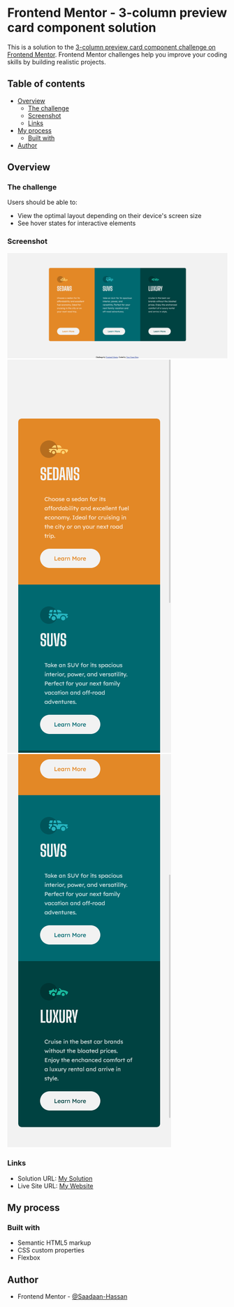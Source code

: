 # Frontend Mentor - 3-column preview card component solution

This is a solution to the [3-column preview card component challenge on Frontend Mentor](https://www.frontendmentor.io/challenges/3column-preview-card-component-pH92eAR2-). Frontend Mentor challenges help you improve your coding skills by building realistic projects. 

## Table of contents

- [Overview](#overview)
  - [The challenge](#the-challenge)
  - [Screenshot](#screenshot)
  - [Links](#links)
- [My process](#my-process)
  - [Built with](#built-with)
- [Author](#author)

## Overview

### The challenge

Users should be able to:

- View the optimal layout depending on their device's screen size
- See hover states for interactive elements

### Screenshot

![Desktop-Preview](./images/Desktop-Screenshot-Preview.png)
![Mobile-Preview](./images/Mobile-Screenshot-Preview.png)
![Mobile-Preview](./images/Mobile-Screenshot-Preview2.png)

### Links

- Solution URL: [My Solution](https://www.frontendmentor.io/solutions/3columnpreview-by-using-flexbox-6advHJmpN0)
- Live Site URL: [My Website](https://saadaan-hassan.github.io/3-Columns-Preview/)

## My process

### Built with

- Semantic HTML5 markup
- CSS custom properties
- Flexbox

## Author

- Frontend Mentor - [@Saadaan-Hassan](https://www.frontendmentor.io/profile/Saadaan-Hassan)
